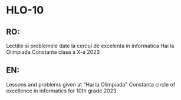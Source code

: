 # HLO-10

## RO:
Lectiile si problemele date la cercul de excelenta in informatica Hai la Olimpiada Constanta clasa a X-a 2023

## EN:
Lessons and problems given at "Hai la Olimpiada" Constanta circle of excellence in informatics for 10th grade 2023

